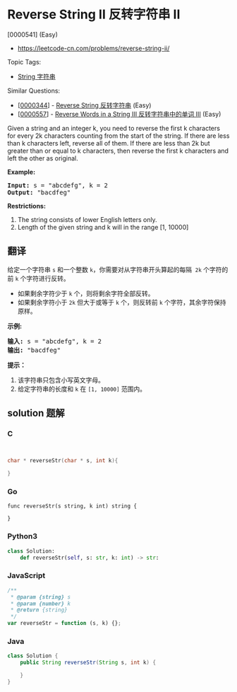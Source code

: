 # Reverse String II 反转字符串 II

[0000541] (Easy)

- https://leetcode-cn.com/problems/reverse-string-ii/

Topic Tags:

- [String 字符串](https://leetcode-cn.com/tag/string/)

Similar Questions:

- [[0000344](https://leetcode-cn.com/problems/reverse-string/)] - [Reverse String 反转字符串](./0000344.reverse-string.md) (Easy)
- [[0000557](https://leetcode-cn.com/problems/reverse-words-in-a-string-iii/)] - [Reverse Words in a String III 反转字符串中的单词 III](./0000557.reverse-words-in-a-string-iii.md) (Easy)

Given a string and an integer k, you need to reverse the first k characters for every 2k characters counting from the start of the string. If there are less than k characters left, reverse all of them. If there are less than 2k but greater than or equal to k characters, then reverse the first k characters and left the other as original.

**Example:**

<pre><b>Input:</b> s = "abcdefg", k = 2
<b>Output:</b> "bacdfeg"
</pre>

**Restrictions:**

1.  The string consists of lower English letters only.
2.  Length of the given string and k will in the range \[1, 10000\]

## 翻译

给定一个字符串 `s` 和一个整数 `k`，你需要对从字符串开头算起的每隔  `2k` 个字符的前 `k` 个字符进行反转。

- 如果剩余字符少于 `k` 个，则将剩余字符全部反转。
- 如果剩余字符小于 `2k` 但大于或等于 `k` 个，则反转前 `k` 个字符，其余字符保持原样。

**示例:**

<pre><strong>输入:</strong> s = "abcdefg", k = 2
<strong>输出:</strong> "bacdfeg"
</pre>

**提示：**

1.  该字符串只包含小写英文字母。
2.  给定字符串的长度和 `k` 在 `[1, 10000]` 范围内。

## solution 题解

### C

```c


char * reverseStr(char * s, int k){

}


```

### Go

```golang
func reverseStr(s string, k int) string {

}
```

### Python3

```python
class Solution:
    def reverseStr(self, s: str, k: int) -> str:

```

### JavaScript

```javascript
/**
 * @param {string} s
 * @param {number} k
 * @return {string}
 */
var reverseStr = function (s, k) {};
```

### Java

```java
class Solution {
    public String reverseStr(String s, int k) {

    }
}
```
